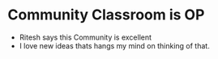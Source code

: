 # Community Classroom is OP
- Ritesh says this Community is excellent 
- I love new ideas thats hangs my mind on thinking of that.
